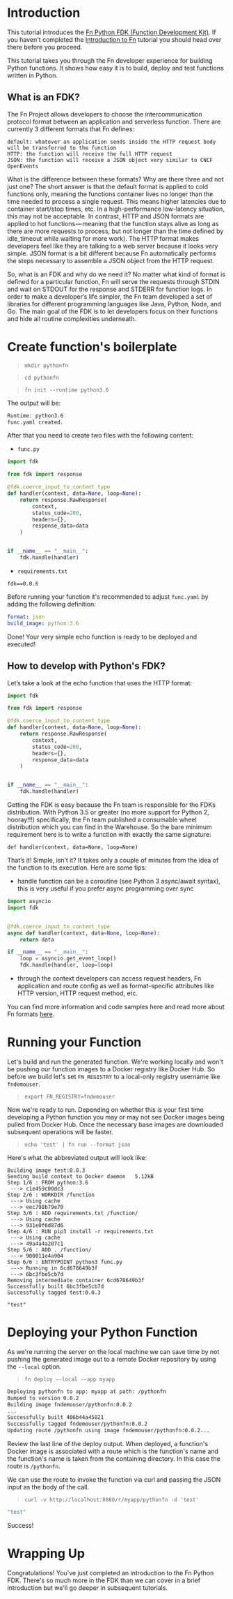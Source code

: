 # Introduction

This tutorial introduces the 
[Fn Python FDK (Function Development Kit)](https://github.com/fnproject/fdk-python). 
If you haven't completed the [Introduction to Fn](../Introduction/README.md)
tutorial you should head over there before you proceed.

This tutorial takes you through the Fn developer experience for building
Python functions. It shows how easy it is to build, deploy and test
functions written in Python.

## What is an FDK?

The Fn Project allows developers to choose the intercommunication protocol format between an application and serverless function. 
There are currently 3 different formats that Fn defines:

    default: whatever an application sends inside the HTTP request body will be transferred to the function
    HTTP: the function will receive the full HTTP request
    JSON: the function will receive a JSON object very similar to CNCF OpenEvents

What is the difference between these formats? Why are there three and not just one? 
The short answer is that the default format is applied to cold functions only, 
meaning the functions container lives no longer than the time needed to process a single request. 
This means higher latencies due to container start/stop times, etc. 
In a high-performance low-latency situation, this may not be acceptable. 
In contrast, HTTP and JSON formats are applied to hot functions — meaning that the function stays alive 
as long as there are more requests to process, but not longer than the time defined by idle_timeout while waiting for more work). 
The HTTP format makes developers feel like they are talking to a web server because it looks very simple. 
JSON format is a bit different because Fn automatically performs the steps necessary to assemble a JSON object from the HTTP request.

So, what is an FDK and why do we need it? No matter what kind of format is defined for a particular function, 
Fn will serve the requests through STDIN and wait on STDOUT for the response and STDERR for function logs. 
In order to make a developer’s life simpler, the Fn team developed a set of libraries for different programming languages like Java, Python, Node, and Go. 
The main goal of the FDK is to let developers focus on their functions and hide all routine complexities underneath.

# Create function's boilerplate

>`mkdir pythonfn`

> `cd pythonfn`

>`fn init --runtime python3.6`

The output will be:
```sh
Runtime: python3.6
func.yaml created.
```
After that you need to create two files with the following content:

   * `func.py`
   
```python
import fdk

from fdk import response

@fdk.coerce_input_to_content_type
def handler(context, data=None, loop=None):
    return response.RawResponse(
        context,
        status_code=200, 
        headers={}, 
        response_data=data
    )


if __name__ == "__main__":
    fdk.handle(handler)
```

   * `requirements.txt`
 
```text
fdk==0.0.6
```

Before running your function it's recommended to adjust `func.yaml` by adding the following definition:
```yaml
format: json
build_image: python:3.6
```

Done! Your very simple echo function is ready to be deployed and executed!

## How to develop with Python's FDK?

Let’s take a look at the echo function that uses the HTTP format:
```python
import fdk

from fdk import response

@fdk.coerce_input_to_content_type
def handler(context, data=None, loop=None):
    return response.RawResponse(
        context,
        status_code=200, 
        headers={}, 
        response_data=data
    )


if __name__ == "__main__":
    fdk.handle(handler)
```

Getting the FDK is easy because the Fn team is responsible for the FDKs distribution. 
With Python 3.5 or greater (no more support for Python 2, hooray!!!) specifically, the Fn team published a consumable wheel distribution which you can find in the Warehouse. 
So the bare minimum requirement here is to write a function with exactly the same signature:
```
def handler(context, data=None, loop=None)
```

That’s it! Simple, isn’t it? It takes only a couple of minutes from the idea of the function to its execution. Here are some tips:

   * handle function can be a coroutine (see Python 3 async/await syntax), this is very useful if you prefer async programming over sync

```python
import asyncio
import fdk


@fdk.coerce_input_to_content_type
async def handler(context, data=None, loop=None):
    return data

if __name__ == "__main__":
    loop = asyncio.get_event_loop()
    fdk.handle(handler, loop=loop)

```

   * through the context developers can access request headers, Fn application and route config as well as format-specific attributes like HTTP version, HTTP request method, etc.

You can find more information and code samples here and read more about Fn formats [here](https://github.com/fnproject/fn/blob/master/docs/function-format.md).

# Running your Function

Let's build and run the generated function.  We're working locally and
won't be pushing our function images to a Docker registry like Docker
Hub. So before we build let's set `FN_REGISTRY` to a local-only registry
username like `fndemouser`.

>`export FN_REGISTRY=fndemouser`

Now we're ready to run.  Depending on whether this is your first time
developing a Python function you may or may not see Docker images being
pulled from Docker Hub.  Once the necessary base images are downloaded
subsequent operations will be faster.

>`echo 'test' | fn run --format json`

Here's what the abbreviated output will look like:
```text
Building image test:0.0.3 
Sending build context to Docker daemon   5.12kB
Step 1/6 : FROM python:3.6
 ---> c1e459c00dc3
Step 2/6 : WORKDIR /function
 ---> Using cache
 ---> eec798b79e70
Step 3/6 : ADD requirements.txt /function/
 ---> Using cache
 ---> 931e0f6d87d6
Step 4/6 : RUN pip3 install -r requirements.txt
 ---> Using cache
 ---> 49a4a4a207c1
Step 5/6 : ADD . /function/
 ---> 900011e4a904
Step 6/6 : ENTRYPOINT python3 func.py
 ---> Running in 6cd678649b3f
 ---> 6bc3fbe5cb7d
Removing intermediate container 6cd678649b3f
Successfully built 6bc3fbe5cb7d
Successfully tagged test:0.0.3

"test"
```

# Deploying your Python Function

As we're running the server on the local machine we can save time by not pushing the
generated image out to a remote Docker repository by using the `--local`
option.

>`fn deploy --local --app myapp`

```sh
Deploying pythonfn to app: myapp at path: /pythonfn
Bumped to version 0.0.2
Building image fndemouser/pythonfn:0.0.2
...
Successfully built 406b44a45821
Successfully tagged fndemouser/pythonfn:0.0.2
Updating route /pythonfn using image fndemouser/pythonfn:0.0.2...
```

Review the last line of the deploy output.  When deployed, a function's
Docker image is associated with a route which is the function's name and
the function's name is taken from the containing directory.  In this
case the route is `/pythonfn`.

We can use the route to invoke the function via curl and passing the
JSON input as the body of the call.

> `curl -v http://localhost:8080/r/myapp/pythonfn -d 'test'`

```sh
"test"
```

Success!

# Wrapping Up

Congratulations! You've just completed an introduction to the Fn Python FDK.
There's so much more in the FDK than we can cover in a brief
introduction but we'll go deeper in subsequent tutorials.
